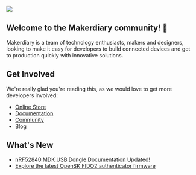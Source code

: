 ![](https://cdn.shopify.com/s/files/1/0066/0865/0355/files/social-sharing-image.png?v=1691307075)

## Welcome to the Makerdiary community! 👋

Makerdiary is a team of technology enthusiasts, makers and designers, looking to make it easy for developers to build connected devices and get to production quickly with innovative solutions.

## Get Involved

We're really glad you're reading this, as we would love to get more developers involved:

- [Online Store](https://makerdiary.com)
- [Documentation](https://wiki.makerdiary.com)
- [Community](https://community.makerdiary.com)
- [Blog](https://blog.makerdiary.com)

## What's New

- [nRF52840 MDK USB Dongle Documentation Updated!](https://wiki.makerdiary.com/nrf52840-mdk-usb-dongle/)
- [Explore the latest OpenSK FIDO2 authenticator firmware](https://github.com/makerdiary/OpenSK-firmware)
